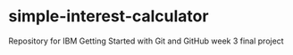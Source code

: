 # simple-interest-calculator
Repository for IBM Getting Started with Git and GitHub week 3 final project
